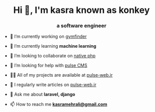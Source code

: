 <h1 align="center">Hi 👋, I'm kasra known as konkey</h1>
<h3 align="center">a software engineer</h3>

- 🔭 I’m currently working on [gymfinder](https://github.com/KasraMehr/gym-finder)

- 🌱 I’m currently learning **machine learning**

- 👯 I’m looking to collaborate on [native php](https://github.com/NativePHP/laravel)

- 🤝 I’m looking for help with [pulse CMS](https://github.com/KasraMehr/pulse-cms)

- 👨‍💻 All of my projects are available at [pulse-web.ir](pulse-web.ir)

- 📝 I regularly write articles on [pulse-web.ir](pulse-web.ir)

- 💬 Ask me about **laravel, django**

- 📫 How to reach me **kasramehrali@gmail.com**

